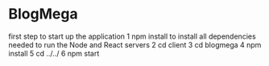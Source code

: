 # BlogMega

first step to start up the application
1 npm install to install all dependencies needed to run the Node and React servers
2 cd client
3 cd blogmega
4 npm install
5 cd ../../
6 npm start
